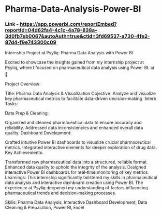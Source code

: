 # Pharma-Data-Analysis-Power-BI

### Link - https://app.powerbi.com/reportEmbed?reportId=04d62fa4-4c1c-4a78-838a-3d0fb7eb0067&autoAuth=true&ctid=3fd69537-a730-4fe2-87d4-f9e743300c09

Internship Project at Psyliq: Pharma Data Analysis with Power BI

Excited to showcase the insights gained from my internship project at Psyliq, where I focused on pharmaceutical data analysis using Power BI. 📊💊

Project Overview:

Title: Pharma Data Analysis & Visualization 
Objective: Analyze and visualize key pharmaceutical metrics to facilitate data-driven decision-making. Intern Tasks:

Data Prep & Cleaning:

Organized and cleaned pharmaceutical data to ensure accuracy and reliability. Addressed data inconsistencies and enhanced overall data quality. Dashboard Development:

Crafted intuitive Power BI dashboards to visualize crucial pharmaceutical metrics. Integrated interactive elements for deeper exploration of drug data. Key Achievements:

Transformed raw pharmaceutical data into a structured, reliable format. Enhanced data quality to uphold the integrity of the analysis. Designed interactive Power BI dashboards for real-time monitoring of key metrics. Learnings: This internship significantly bolstered my skills in pharmaceutical data analysis and interactive dashboard creation using Power BI. The experience at Psyliq deepened my understanding of factors influencing pharmaceutical trends and decision-making processes.

Skills: Pharma Data Analysis, Interactive Dashboard Development, Data Cleaning & Preparation, Power BI, Excel

